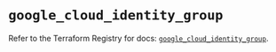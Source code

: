 # `google_cloud_identity_group`

Refer to the Terraform Registry for docs: [`google_cloud_identity_group`](https://registry.terraform.io/providers/hashicorp/google/5.39.1/docs/resources/cloud_identity_group).
